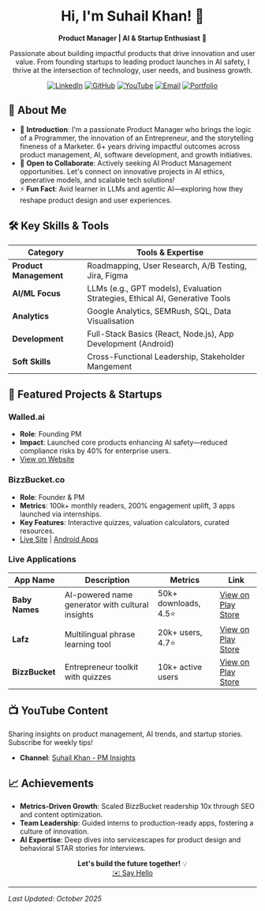 <div align="center">

# Hi, I'm Suhail Khan! 👋

**Product Manager | AI & Startup Enthusiast** 🚀

Passionate about building impactful products that drive innovation and user value. From founding startups to leading product launches in AI safety, I thrive at the intersection of technology, user needs, and business growth.

[![LinkedIn](https://img.shields.io/badge/LinkedIn-0077B5?style=for-the-badge&logo=linkedin&logoColor=white)]([https://www.linkedin.com/in/suhailkhan/](https://www.linkedin.com/in/iam-suhail))
[![GitHub](https://img.shields.io/badge/GitHub-100000?style=for-the-badge&logo=github&logoColor=white)]([https://github.com/yourusername](https://github.com/im-suhailkhan))
[![YouTube](https://img.shields.io/badge/YouTube-FF0000?style=for-the-badge&logo=youtube&logoColor=white)]([https://www.youtube.com/yourchannel](https://www.youtube.com/@suhail.insights))
[![Email](https://img.shields.io/badge/Email-D14836?style=for-the-badge&logo=gmail&logoColor=white)](mailto:suhailk@tepper.cmu.edu)
[![Portfolio](https://img.shields.io/badge/Portfolio-000000?style=for-the-badge&logo=react&logoColor=white)](https://bizzbucket.co/suhail-khans-portfolio/)

</div>

## 🌟 About Me

- 🔭 **Introduction**: I'm a passionate Product Manager who brings the logic of a Programmer, the innovation of an Entrepreneur, and the storytelling fineness of a Marketer. 
                    6+ years driving impactful outcomes across product management, AI, software development, and growth initiatives.
- 🤝 **Open to Collaborate**: Actively seeking AI Product Management opportunities. Let's connect on innovative projects in AI ethics, generative models, and scalable tech solutions!
- ⚡ **Fun Fact**: Avid learner in LLMs and agentic AI—exploring how they reshape product design and user experiences.

## 🛠 Key Skills & Tools

| Category          | Tools & Expertise |
|-------------------|-------------------|
| **Product Management** | Roadmapping, User Research, A/B Testing, Jira, Figma |
| **AI/ML Focus**   | LLMs (e.g., GPT models), Evaluation Strategies, Ethical AI, Generative Tools |
| **Analytics**     | Google Analytics, SEMRush, SQL, Data Visualisation |
| **Development**   | Full-Stack Basics (React, Node.js), App Development (Android) |
| **Soft Skills**   | Cross-Functional Leadership, Stakeholder Mangement |

## 🚀 Featured Projects & Startups

### Walled.ai
- **Role**: Founding PM
- **Impact**: Launched core products enhancing AI safety—reduced compliance risks by 40% for enterprise users.
- [View on Website](https://walled.ai)

### BizzBucket.co
- **Role**: Founder & PM
- **Metrics**: 100k+ monthly readers, 200% engagement uplift, 3 apps launched via internships.
- **Key Features**: Interactive quizzes, valuation calculators, curated resources.
- [Live Site](https://bizzbucket.co) | [Android Apps](https://play.google.com/store/apps/developer?id=YourDev)

### Live Applications
| App Name     | Description                          | Metrics              | Link |
|--------------|--------------------------------------|----------------------|------|
| **Baby Names** | AI-powered name generator with cultural insights | 50k+ downloads, 4.5⭐ | [View on Play Store](https://play.google.com/store/apps/details?id=babynames) |
| **Lafz**     | Multilingual phrase learning tool    | 20k+ users, 4.7⭐    | [View on Play Store](https://play.google.com/store/apps/details?id=lafz) |
| **BizzBucket** | Entrepreneur toolkit with quizzes    | 10k+ active users    | [View on Play Store](https://play.google.com/store/apps/details?id=bizzbucket) |

## 📺 YouTube Content
Sharing insights on product management, AI trends, and startup stories. Subscribe for weekly tips!
- **Channel**: [Suhail Khan - PM Insights](https://www.youtube.com/@suhail.insights)

## 📈 Achievements
- **Metrics-Driven Growth**: Scaled BizzBucket readership 10x through SEO and content optimization.
- **Team Leadership**: Guided interns to production-ready apps, fostering a culture of innovation.
- **AI Expertise**: Deep dives into servicescapes for product design and behavioral STAR stories for interviews.

<div align="center">

**Let's build the future together!** 💡  
[✉️ Say Hello](mailto:suhailk@tepper.cmu.edu) 

</div>

---

*Last Updated: October 2025* 
